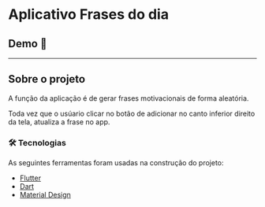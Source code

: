# Aplicativo Frases do dia

## Demo 📸

---

## Sobre o projeto
 A função da aplicação é de gerar frases motivacionais de forma aleatória.
 
 Toda vez que o usúario clicar no botão de adicionar no canto inferior direito da tela, atualiza a frase no app.
 
 ### 🛠 Tecnologias
 
 As seguintes ferramentas foram usadas na construção do projeto:
 
 - [Flutter](https://flutter.dev/)
 - [Dart](https://dart.dev//)
 - [Material Design](https://material.io/design/)


